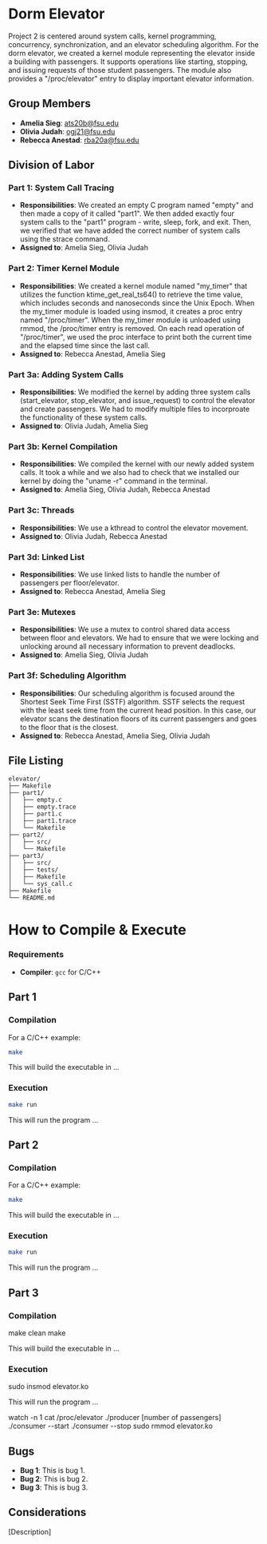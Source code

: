 # Dorm Elevator

Project 2 is centered around system calls, kernel programming, concurrency, synchronization, and an elevator scheduling algorithm. For the dorm elevator, we created a kernel module representing the elevator inside a building with passengers. It supports operations like starting, stopping, and issuing requests of those student passengers. The module also provides a "/proc/elevator" entry to display important elevator information.

## Group Members
- **Amelia Sieg**: ats20b@fsu.edu
- **Olivia Judah**: ogj21@fsu.edu
- **Rebecca Anestad**: rba20a@fsu.edu

## Division of Labor

### Part 1: System Call Tracing
- **Responsibilities**: We created an empty C program named "empty" and then made a copy of it called "part1". We then added exactly four system calls to the "part1" program - write, sleep, fork, and exit. Then, we verified that we have added the correct number of system calls using the strace command.
- **Assigned to**: Amelia Sieg, Olivia Judah

### Part 2: Timer Kernel Module
- **Responsibilities**: We created a kernel module named "my_timer" that utilizes the function ktime_get_real_ts64() to retrieve the time value, which includes seconds and nanoseconds since the Unix Epoch. When the my_timer module is loaded using insmod, it creates a proc entry named "/proc/timer". When the my_timer module is unloaded using rmmod, the /proc/timer entry is removed. On each read operation of "/proc/timer", we used the proc interface to print both the current time and the elapsed time since the last call.
- **Assigned to**: Rebecca Anestad, Amelia Sieg

### Part 3a: Adding System Calls
- **Responsibilities**: We modified the kernel by adding three system calls (start_elevator, stop_elevator, and issue_request) to control the elevator and create passengers. We had to modify multiple files to incorproate the functionality of these system calls.
- **Assigned to**: Olivia Judah, Amelia Sieg

### Part 3b: Kernel Compilation
- **Responsibilities**: We compiled the kernel with our newly added system calls. It took a while and we also had to check that we installed our kernel by doing the "uname -r" command in the terminal.
- **Assigned to**: Amelia Sieg, Olivia Judah, Rebecca Anestad

### Part 3c: Threads
- **Responsibilities**: We use a kthread to control the elevator movement.
- **Assigned to**: Olivia Judah, Rebecca Anestad

### Part 3d: Linked List
- **Responsibilities**: We use linked lists to handle the number of passengers per floor/elevator.
- **Assigned to**: Rebecca Anestad, Amelia Sieg

### Part 3e: Mutexes
- **Responsibilities**: We use a mutex to control shared data access between floor and elevators. We had to ensure that we were locking and unlocking around all necessary information to prevent deadlocks.
- **Assigned to**: Amelia Sieg, Olivia Judah

### Part 3f: Scheduling Algorithm
- **Responsibilities**: Our scheduling algorithm is focused around the Shortest Seek Time First (SSTF) algorithm. SSTF selects the request with the least seek time from the current head position. In this case, our elevator scans the destination floors of its current passengers and goes to the floor that is the closest.
- **Assigned to**: Rebecca Anestad, Amelia Sieg, Olivia Judah

## File Listing
```
elevator/
├── Makefile
├── part1/
│   ├── empty.c
│   ├── empty.trace
│   ├── part1.c
│   ├── part1.trace
│   └── Makefile
├── part2/
│   ├── src/
│   └── Makefile
├── part3/
│   ├── src/
│   ├── tests/
│   ├── Makefile
│   └── sys_call.c
├── Makefile
└── README.md

```
# How to Compile & Execute

### Requirements
- **Compiler**: `gcc` for C/C++

## Part 1

### Compilation
For a C/C++ example:
```bash
make
```
This will build the executable in ...
### Execution
```bash
make run
```
This will run the program ...

## Part 2

### Compilation
For a C/C++ example:
```bash
make
```
This will build the executable in ...
### Execution
```bash
make run
```
This will run the program ...


## Part 3

### Compilation
make clean
make

This will build the executable in ...

### Execution
sudo insmod elevator.ko

This will run the program ...

watch -n 1 cat /proc/elevator
./producer [number of passengers]
./consumer --start
./consumer --stop
sudo rmmod elevator.ko

## Bugs
- **Bug 1**: This is bug 1.
- **Bug 2**: This is bug 2.
- **Bug 3**: This is bug 3.

## Considerations
[Description]
